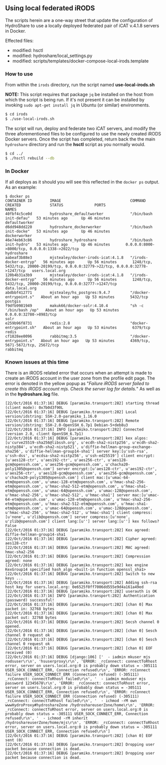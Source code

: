 ## Using local federated iRODS

The scripts herein are a one-way street that update the configuration of HydroShare to use a locally deployed federated pair 
of iCAT v.4.1.8 servers in Docker.

Effected files:
-	modified:   hsctl
-	modified:   hydroshare/local_settings.py
-	modified:   scripts/templates/docker-compose-local-irods.template

### How to use

From within the `irods` directory, run the script named **use-local-irods.sh**

**NOTE:** This script requires that package `jq` be installed on the host from which the script is being run. If it's not present it can be installed by invoking `sudo apt-get install jq` in Ubuntu (or similar) environments. 

```bash
$ cd irods
$ ./use-local-irods.sh
```
The script will run, deploy and federate two iCAT servers, and modify the three aforementioned files to be configured to use the 
newly created iRODS Docker servers. Once the script has completed, return back the the main `hydroshare` directory and run
the **hsctl** script as you normally would.

```bash
$ cd ../
$ ./hsctl rebuild --db
```

### In Docker

If all deploys as it should you will see this reflected in the `docker ps` output. As an example:

```
$ docker ps
CONTAINER ID        IMAGE                               COMMAND                  CREATED             STATUS              PORTS                                                                                 NAMES
40fbf4c5ce0d        hydroshare_defaultworker            "/bin/bash init-defau"   53 minutes ago      Up 46 minutes                                                                                             defaultworker
d6dd948dd220        hydroshare_dockerworker             "/bin/bash init-docke"   53 minutes ago      Up 46 minutes                                                                                             dockerworker
46e74eb63c86        hydroshare_hydroshare               "/bin/bash init-hydro"   53 minutes ago      Up 46 minutes       0.0.0.0:8000->8000/tcp, 0.0.0.0:1338->2022/tcp                                        hydroshare
aabeaf3b88e3        mjstealey/docker-irods-icat:4.1.8   "/irods-docker-entryp"   56 minutes ago      Up 56 minutes       1248/tcp, 5432/tcp, 20000-20199/tcp, 0.0.0.0:32779->22/tcp, 0.0.0.0:32778->1247/tcp   users.local.org
120b4b31a3b9        mjstealey/docker-irods-icat:4.1.8   "/irods-docker-entryp"   56 minutes ago      Up 56 minutes       1248/tcp, 5432/tcp, 20000-20199/tcp, 0.0.0.0:32777->1247/tcp                          data.local.org
abdbbf412771        mjstealey/hs_postgres:9.4.7         "/docker-entrypoint.s"   About an hour ago   Up 53 minutes       5432/tcp                                                                              postgis
f9dfb9981949        makuk66/docker-solr:4.10.4          "sh -c '/bin/bash /op"   About an hour ago   Up 53 minutes       0.0.0.0:32780->8983/tcp                                                               solr
e259b96f8731        redis:2.8                           "docker-entrypoint.sh"   About an hour ago   Up 53 minutes       6379/tcp                                                                              redis
cf1828ee0096        rabbitmq:3.5                        "/docker-entrypoint.s"   About an hour ago   Up 53 minutes       4369/tcp, 5671-5672/tcp, 25672/tcp                                                    rabbitmq
```

### Known issues at this time

There is an iRODS related error that occurs when an attempt is made to create an iRODS account in the user zone from the profile 
edit page. The error is denoted in the yellow popup as "*Failure iRODS server failed to create this iRODS account mjs. 
Check the server log for details.*" As well as in the **hydroshare.log** file.

```
[22/Oct/2016 01:37:16] DEBUG [paramiko.transport:282] starting thread (client mode): 0x7b0d3f90L
[22/Oct/2016 01:37:16] DEBUG [paramiko.transport:282] Local version/idstring: SSH-2.0-paramiko_1.16.0
[22/Oct/2016 01:37:16] DEBUG [paramiko.transport:282] Remote version/idstring: SSH-2.0-OpenSSH_6.7p1 Debian-5+deb8u3
[22/Oct/2016 01:37:16] INFO [paramiko.transport:282] Connected (version 2.0, client OpenSSH_6.7p1)
[22/Oct/2016 01:37:16] DEBUG [paramiko.transport:282] kex algos:[u'curve25519-sha256@libssh.org', u'ecdh-sha2-nistp256', u'ecdh-sha2-nistp384', u'ecdh-sha2-nistp521', u'diffie-hellman-group-exchange-sha256', u'diffie-hellman-group14-sha1'] server key:[u'ssh-rsa', u'ssh-dss', u'ecdsa-sha2-nistp256', u'ssh-ed25519'] client encrypt:[u'aes128-ctr', u'aes192-ctr', u'aes256-ctr', u'aes128-gcm@openssh.com', u'aes256-gcm@openssh.com', u'chacha20-poly1305@openssh.com'] server encrypt:[u'aes128-ctr', u'aes192-ctr', u'aes256-ctr', u'aes128-gcm@openssh.com', u'aes256-gcm@openssh.com', u'chacha20-poly1305@openssh.com'] client mac:[u'umac-64-etm@openssh.com', u'umac-128-etm@openssh.com', u'hmac-sha2-256-etm@openssh.com', u'hmac-sha2-512-etm@openssh.com', u'hmac-sha1-etm@openssh.com', u'umac-64@openssh.com', u'umac-128@openssh.com', u'hmac-sha2-256', u'hmac-sha2-512', u'hmac-sha1'] server mac:[u'umac-64-etm@openssh.com', u'umac-128-etm@openssh.com', u'hmac-sha2-256-etm@openssh.com', u'hmac-sha2-512-etm@openssh.com', u'hmac-sha1-etm@openssh.com', u'umac-64@openssh.com', u'umac-128@openssh.com', u'hmac-sha2-256', u'hmac-sha2-512', u'hmac-sha1'] client compress:[u'none', u'zlib@openssh.com'] server compress:[u'none', u'zlib@openssh.com'] client lang:[u''] server lang:[u''] kex follows?False
[22/Oct/2016 01:37:16] DEBUG [paramiko.transport:282] Kex agreed: diffie-hellman-group14-sha1
[22/Oct/2016 01:37:16] DEBUG [paramiko.transport:282] Cipher agreed: aes128-ctr
[22/Oct/2016 01:37:16] DEBUG [paramiko.transport:282] MAC agreed: hmac-sha2-256
[22/Oct/2016 01:37:16] DEBUG [paramiko.transport:282] Compression agreed: none
[22/Oct/2016 01:37:16] DEBUG [paramiko.transport:282] kex engine KexGroup14 specified hash_algo <built-in function openssl_sha1>
[22/Oct/2016 01:37:16] DEBUG [paramiko.transport:282] Switch to new keys ...
[22/Oct/2016 01:37:16] DEBUG [paramiko.transport:282] Adding ssh-rsa host key for users.local.org: 0e6525f0ff7006dd555e9d4a161a49ed
[22/Oct/2016 01:37:16] DEBUG [paramiko.transport:282] userauth is OK
[22/Oct/2016 01:37:16] INFO [paramiko.transport:282] Authentication (password) successful!
[22/Oct/2016 01:37:16] DEBUG [paramiko.transport:282] [chan 0] Max packet in: 32768 bytes
[22/Oct/2016 01:37:16] DEBUG [paramiko.transport:282] [chan 0] Max packet out: 32768 bytes
[22/Oct/2016 01:37:16] DEBUG [paramiko.transport:282] Secsh channel 0 opened.
[22/Oct/2016 01:37:16] DEBUG [paramiko.transport:282] [chan 0] Sesch channel 0 request ok
[22/Oct/2016 01:37:16] DEBUG [paramiko.transport:282] [chan 0] Sesch channel 0 request ok
[22/Oct/2016 01:37:16] DEBUG [paramiko.transport:282] [chan 0] EOF received (0)
[22/Oct/2016 01:37:16] DEBUG [django:106] ['  - iadmin mkuser mjs rodsuser\r\n', 'hsuserproxy\r\n', 'ERROR: _rcConnect: connectToRhost error, server on users.local.org:0 is probably down status = -305111 USER_SOCK_CONNECT_ERR, Connection refused\r\n', 'ERROR: rcConnect failure USER_SOCK_CONNECT_ERR (Connection refused) (-305111) _rcConnect: connectToRhost failed\r\n', '  - iadmin moduser mjs password 12345678\r\n', 'ERROR: _rcConnect: connectToRhost error, server on users.local.org:0 is probably down status = -305111 USER_SOCK_CONNECT_ERR, Connection refused\r\n', 'ERROR: rcConnect failure USER_SOCK_CONNECT_ERR (Connection refused) (-305111) _rcConnect: connectToRhost failed\r\n', '  - ichmod -rM own wwwHydroProxy#hydroshareZone /hydroshareuserZone/home\r\n', 'ERROR: _rcConnect: connectToRhost error, server on users.local.org:0 is probably down status = -305111 USER_SOCK_CONNECT_ERR, Connection refused\r\n', '  - ichmod -rM inherit /hydroshareuserZone/home/mjs\r\n', 'ERROR: _rcConnect: connectToRhost error, server on users.local.org:0 is probably down status = -305111 USER_SOCK_CONNECT_ERR, Connection refused\r\n']
[22/Oct/2016 01:37:16] DEBUG [paramiko.transport:282] [chan 0] EOF sent (0)
[22/Oct/2016 01:37:16] DEBUG [paramiko.transport:282] Dropping user packet because connection is dead.
[22/Oct/2016 01:37:16] DEBUG [paramiko.transport:282] Dropping user packet because connection is dead.
```
